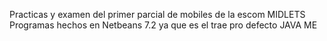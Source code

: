 Practicas y examen del primer parcial de mobiles de la escom
MIDLETS
Programas hechos en Netbeans 7.2 ya que es el trae pro defecto JAVA ME